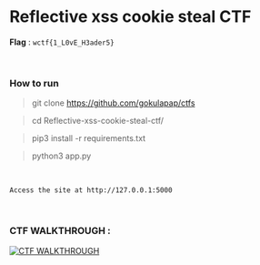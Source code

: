 # Reflective xss cookie steal CTF

**Flag** : `wctf{1_L0vE_H3ader5}`

<br>

### How to run 

> git clone https://github.com/gokulapap/ctfs

> cd Reflective-xss-cookie-steal-ctf/

> pip3 install -r requirements.txt

> python3 app.py

<br>

`Access the site at http://127.0.0.1:5000`

<br>

### CTF WALKTHROUGH :

[![CTF WALKTHROUGH](https://img.youtube.com/vi/x8mlg8yxci4/0.jpg)](https://www.youtube.com/watch?v=x8mlg8yxci4)



